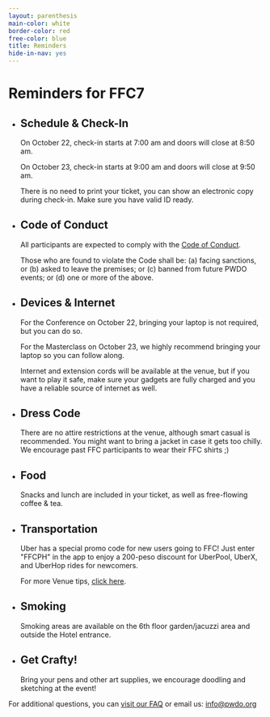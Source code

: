 ```yaml
---
layout: parenthesis
main-color: white
border-color: red
free-color: blue
title: Reminders
hide-in-nav: yes
---
```


# Reminders for FFC7

-   ## Schedule &amp; Check-In  

    On October 22, check-in starts at 7:00 am and doors will close at 8:50 am.

    On October 23, check-in starts at 9:00 am and doors will close at 9:50 am.

    There is no need to print your ticket, you can show an electronic copy during check-in. Make sure you have valid ID ready.

-   ## Code of Conduct 

    All participants are expected to comply with the [Code of Conduct](https://medium.com/@PWDO/pwdo-code-of-conduct-16ab6ffb5f15).

    Those who are found to violate the Code shall be: (a) facing sanctions, or (b) asked to leave the premises; or (c) banned from future PWDO events; or (d) one or more of the above.

-   ## Devices &amp; Internet 

    For the Conference on October 22, bringing your laptop is not required, but you can do so.

    For the Masterclass on October 23, we highly recommend bringing your laptop so you can follow along. 

    Internet and extension cords will be available at the venue, but if you want to play it safe, make sure your gadgets are fully charged and you have a reliable source of internet as well.

-   ## Dress Code 

    There are no attire restrictions at the venue, although smart casual is recommended. You might want to bring a jacket in case it gets too chilly. We encourage past FFC participants to wear their FFC shirts ;)

-   ## Food 

    Snacks and lunch are included in your ticket, as well as free-flowing coffee & tea. 

-   ## Transportation 

    Uber has a special promo code for new users going to FFC! Just enter "FFCPH" in the app to enjoy a 200-peso discount for UberPool, UberX, and UberHop rides for newcomers. 

    For more Venue tips, [click here](/about/#venue).

-   ## Smoking 

    Smoking areas are available on the 6th floor garden/jacuzzi area and outside the Hotel entrance. 

-   ## Get Crafty! 

    Bring your pens and other art supplies, we encourage doodling and sketching at the event! 

For additional questions, you can [visit our FAQ](/about/#faq) or email us: info@pwdo.org 